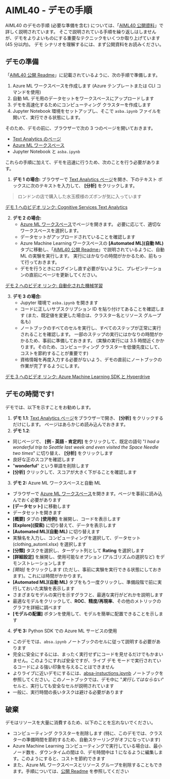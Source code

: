 # <a name="aiml40---demo-instructions"></a>AIML40 - デモの手順

AIML40 のデモの手順 (必要な準備を含む) については、「[AIML40 公開資料](http://github.com/microsoft/ignite-learning-paths/aiml/aiml40/)」で詳しく説明されています。 そこで説明されている手順を繰り返しはしませんが、デモをよりよいものにする重要なテクニックをいくつか取り上げています (45 分以内)。 デモ シナリオを理解するには、まず公開資料をお読みください。

## <a name="demo-preparation"></a>デモの準備

「[AIML40 公開 Readme](http://github.com/microsoft/ignite-learning-paths/aiml/aiml40/README.md)」に記載されているように、次の手順で準備します。

1. Azure ML ワークスペースを作成します (Azure テンプレートまたは CLI コマンドを使用)
2. 自動 ML デモ用のデータセットをワークスペースにアップロードします
3. デモを高速化するためにコンピューティング クラスターを作成します
4. Jupyter Notebook 環境をセットアップし、そこで `asba.ipynb` ファイルを開いて、実行できる状態にします。

そのため、デモの前に、ブラウザーで次の 3 つのページを開いておきます。
 - [Text Analytics のページ](https://azure.microsoft.com/services/cognitive-services/text-analytics/?WT.mc_id=msignitethetour2019-github-aiml40)
 - [Azure ML ワークスペース](http://ml.azure.com)
 - Jupyter Notebook と `asba.ipynb`

これらの手順に加えて、デモを迅速に行うため、次のことを行う必要があります。

1. **デモ 1 の場合:** ブラウザーで [Text Analytics ページ](https://azure.microsoft.com/services/cognitive-services/text-analytics/?WT.mc_id=msignitethetour2019-github-aiml40)を開き、下のテキスト ボックスに次のテキストを入力して、 **[分析]** をクリックします。 
> ロンドンの店で購入した水玉模様のズボンが気に入っています

[デモ 1 へのビデオ リンク: Cognitive Services Text Analytics](https://youtu.be/QJxjm5BirOA)

2. **デモ 2 の場合:**
   - [Azure ML ワークスペース](http://ml.azure.com)でページを開きます。 必要に応じて、適切なワークスペースを選択します。
   - データセットがアップロードされていることを確認します
   - Azure Machine Learning ワークスペースの **[Automated ML]\(自動 ML\)** タブに移動し、「[AIML40 公開 Readme](http://github.com/microsoft/ignite-learning-paths/aiml/aiml40/README.md)」で説明されているように、自動 ML の実験を実行します。 実行にはかなりの時間がかかるため、前もって行っておきます。
   - デモを行うときにログインし直す必要がないように、プレゼンテーションの直前にページを更新してください。

[デモ 2 へのビデオ リンク: 自動化された機械学習](https://youtu.be/qrstXN6TLZk)

3. **デモ 3 の場合:**
   - Jupyter 環境で `asba.ipynb` を開きます
   - コードに正しいサブスクリプション ID を貼り付けてあることを確認します (また、既定値を変更した場合は、クラスター名とリソース グループ名も)
   - ノートブックのすべてのセルを実行し、すべてのステップが正常に実行されることを確認します。 一部のステップの実行にはかなりの時間がかかるため、事前に準備しておきます。 (実験の実行には 3.5 時間近くかかります。そのため、コンピューティング クラスターを低優先度にして、コストを節約することが重要です)
   - 資格情報を再度入力する必要がないよう、デモの直前にノートブックの作業が完了するようにします。

[デモ 3 へのビデオ リンク: Azure Machine Learning SDK と Hyperdrive](https://youtu.be/sccNTPO3PwU)


## <a name="demo-time"></a>デモの時間です!

デモでは、以下を示すことをお勧めします。

1. **デモ 1.1**: [Text Analytics ページ](https://azure.microsoft.com/services/cognitive-services/text-analytics/?WT.mc_id=msignitethetour2019-github-aiml40)をブラウザーで開き、 **[分析]** をクリックするだけにします。 ページはあらかじめ読み込んでおきます。
2. **デモ 1.2**: 
  - 同じページで、 **[例 - 英語 - 肯定的]** をクリックして、既定の語句 "*I had a wonderful trip to Seattle last week and even visited the Space Needle two times*" に切り替え、 **[分析]** をクリックします
  - 良好な正のスコアを確認します
  - "**wonderful**" という単語を削除します
  - **[分析]** クリックして、スコアが大きく下がることを確認します
3. **デモ 2:** Azure ML ワークスペースと自動 ML
  - ブラウザーで [Azure ML ワークスペース](http://ml.azure.com)を開きます。ページを事前に読み込んでおく必要があります
  - **[データセット]** に移動します
  - データセットを開きます
  - **[概要]** タブの **[使用例]** を展開し、コードを表示します
  - **[Explore]\(探索\)** に切り替えて、データを表示します
  - **[Automated ML]\(自動 ML\)** に切り替えます
  - 実験名を入力し、コンピューティングを選択して、データセット (clothing_automl.xlsx) を選択します
  - **[分類]** タスクを選択し、ターゲット列として **Rating** を選択します
  - **[詳細設定]** を展開し、使用可能なオプション (アルゴリズムの選択など) をデモンストレーションします
  - *[開始]* をクリックします (ただし、事前に実験を実行できる状態にしておきます)。これには時間がかかります。
  - **[Automated ML]\(自動 ML\)** タブをもう一度クリックし、準備段階で前に実行しておいた実験を表示します
  - さまざまなモデルの実行を示すグラフと、最適な実行がどれかを説明します
  - 最適なモデルをクリックして、**ROC**、**精度/再現率**、その他のメトリックのグラフを詳細に調べます
  - **[モデルの配置]** ボタンを使用して、モデルを簡単に配置できることを示します
4. **デモ 3:** Python SDK での Azure ML サービスの使用
  - このデモでは、`absa.ipynb` ノートブックのセルに従って説明する必要があります
  - 完全に安全にするには、まったく実行せずにコードを見せるだけでもかまいません。このようにすれば安全ですが、ライブ デモ モードで実行されているコードによる強い印象を与えることはできません
  - よりライブに近いデモにするには、[absa-instuctions.ipynb](absa-instuctions.ipynb) ノートブックを参照してください。このノートブックでは、デモ中に "*実行してはならない*" セルと、実行しても安全なセルが説明されています
  - 一般に、実行時間の長いタスクは避ける必要があります

## <a name="tear-down"></a>破棄

デモはリソースを大量に消費するため、以下のことを忘れないでください。
* コンピューティング クラスターを削除します (特に、このデモでは、クラスターの準備時間を節約するため、自動スケーリングがオフになっています)
* Azure Machine Learning コンピューティングで実行している場合は、最小ノード数を、ダウンタイムの間は 0、デモ時間中は 1 になるように編集します。このようにすると、コストを節約できます
* また、Azure ML ワークスペースとリソース グループを削除することもできます。手順については、[公開 Readme](http://github.com/microsoft/ignite-learning-paths/aiml/aiml40/README.md) を参照してください

